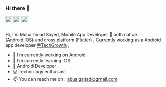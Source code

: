 ### Hi there 👋

   <a href="https://twitter.com/abualgaittwitt">
  <img align="left" alt="Muhammad Sayed | Twitter" width="22px" src="https://cdn.jsdelivr.net/npm/simple-icons@v3/icons/twitter.svg" />
</a>
<a href="https://www.linkedin.com/in/abualgait">
  <img align="left" alt="Muhammad Sayed's LinkdeIN" width="22px" src="https://cdn.jsdelivr.net/npm/simple-icons@v3/icons/linkedin.svg" />
</a>
<a href="https://stackoverflow.com/users/9793695/mohammad-sayed">
  <img align="left" alt="Muhammad Sayed's StackOverflow" width="22px" src="https://cdn.jsdelivr.net/npm/simple-icons@v3/icons/stackoverflow.svg" />
</a>
<br />
<br />

Hi, I'm Muhammad Sayed, Mobile App Developer 📱 both native (Android,iOS) and cross platform (Flutter) , Currently working as a Android app developer  [@TechGrowth](https://techgrowthkw.com/) ;
 
- 🔭 I’m currently working on Android
- 🌱 I’m currently learning iOS
- 📱 Android Developer 
- 💻 Technology enthusiast
- 📫 You can reach me on : abualgaitad@gmail.com

 

